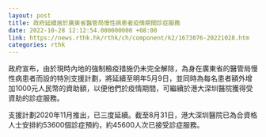 ```yaml
---
layout: post
title: 政府延續居於廣東省醫管局慢性病患者疫情期間診症服務
date: 2022-10-28 12:12:54.000000000 +08:00
link: https://news.rthk.hk/rthk/ch/component/k2/1673076-20221028.htm
categories: rthk
---
```


政府宣布，由於現時內地的強制檢疫措施仍未完全解除，為身在廣東省的醫管局慢性病患者而設的特別支援計劃，將延續至明年5月9日，並同時為每名患者額外增加1000元人民幣的資助額，以便他們於疫情期間，可繼續於港大深圳醫院獲得受資助的診症服務。

支援計劃2020年11月推出，已三度延續。截至8月31日，港大深圳醫院已為合資格人士安排約53600個診症預約，約45600人次已接受診症服務。

